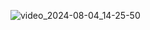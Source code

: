![video_2024-08-04_14-25-50](https://github.com/Nastya051/PetStore/blob/main/video_2024-08-04_14-25-50.gif)